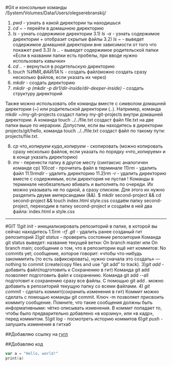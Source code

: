 
#Git и консольные команды
/System/Volumes/Data/Users/olegserebranskij/
1) *pwd* - узнать в какой директории ты находишься
2) *cd ~* - перейти в домашнюю директорию
3) *ls* - узнать содержимое директории
3.1) *ls -a* - узнать содержимое директории + отобразит скрытые файлы
3.2) *ls ~* - выведет содержимое домашней директории вне зависимости от того что покажет pwd
3.3) *ls ..* - выведет содержимое родительской папки
«Если в названии папки есть пробелы, при вводе нужно использовать кавычки»
4) *cd ..* - вернуться в родительскую директорию
5) *touch %ИМЯ_ФАЙЛА%* - создать файл(можно создать сразу несколько файлов, если указать их через)
6) *mkdir* - создать директорию
7) *mkdir -p (mkdir -p dir1/dir-inside/dir-deeper-inside)* - создать структуру директорий

Также можно использовать обе команды вместе с символом домашней директории (~) или родительской директории (..). Например, команда mkdir ~/my-git-projects создаст папку my-git-projects внутри домашней директории.
А команда touch ../../file.txt создаст файл file.txt на две папки выше по иерархии. Допустим, если вы находитесь в директории projects/git/hello, команда touch ../../file.txt создаст файл по такому пути: projects/file.txt.

8) *cp что_копируем куда_копируем* - скопировать (можно копировать сразу несколько файлов, если указать по порядку «что_копируем» и в конце указать директорию)
9) *mv* - перенести папку в другое месту (синтаксис аналогичен команде cp)
10)*cat* - прочитать файл в терминале
11)*rm* - удалить файл
11.1)*rmdir* - удалить директорию
11.2)*rm -r* - удалить директорию вместе с содержимым, если директория не пустая
! Команды в терминале необязательно вбивать и выполнять по очереди. Их можно указывать не по одной, а сразу списком. Для этого их нужно разделить двумя амперсандами (&&).
$ mkdir second-project && cd second-project && touch index.html style.css
 создаём папку second-project,
 переходим в папку second-project
 и создаём в ней два файла: index.html и style.css 
 
 ---
#GIT
1)*git init* - инициализировать репозиторий в папке, в которой вы сейчас находитесь
1.1)*rm -rf .git* - удалить ранее созданый гит репозиторий
2)*git status* - проверить состояние репозитория
Команда git status выведет:
    название текущей ветки: On branch master или On branch main;
    сообщение о том, что в репозитории ещё нет коммитов: No commits yet;
    сообщение, которое говорит: «чтобы что-нибудь закоммитить (то есть зафиксировать), нужно сначала это создать» — nothing to commit (create/copy files and use "git add" to track).
3)*git add* - добавить файл(подготовить к Сохранению в гит)
    Команда git add позволяет подготовить файл к сохранению.
    Команда git add --all подготовит к сохранению сразу все файлы.
    С помощью git add . можно добавить в репозиторий текущую папку со всеми файлами.
4) *git commit* - сделать коммит(сохранить изменения в гит)
    Коммит можно сделать с помощью команды git commit.
    Ключ -m позволяет присвоить коммиту сообщение. Помните, что такие сообщения должны быть информативными: чётко описывать изменения.
    В коммит попадает то, чтобы было предварительно добавлено «в корзину», или «в кадр», перед коммитом.
5)*git log* - посмотреть историю коммитов
6)*git push* - запушить изменения в гитхаб


##Добавляю ссылку на [гугл](https://www.google.com)


##Добавляю код


```swift
var a = "Hello, world!"
print(a)
```
